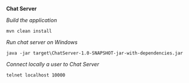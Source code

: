 **Chat Server**

*Build the application*

`mvn clean install`

*Run chat server on Windows*

`java -jar target\ChatServer-1.0-SNAPSHOT-jar-with-dependencies.jar`

*Connect locally a user to Chat Server*

`telnet localhost 10000`
